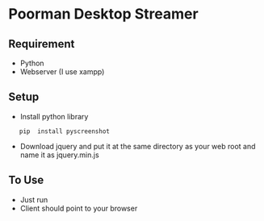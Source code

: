 # Poorman Desktop Streamer

## Requirement
- Python
- Webserver (I use xampp) 

## Setup
- Install python library 
```
   pip  install pyscreenshot
```
- Download jquery and put it at the same directory as your web root  and name it as jquery.min.js

## To Use 
- Just run
- Client should point to your browser



    
